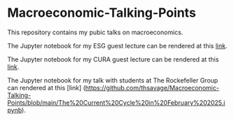 # Macroeconomic-Talking-Points
This repository contains my pubic talks on macroeconomics.

The Jupyter notebook for my ESG guest lecture can be rendered at this [link](https://nbviewer.org/github/thsavage/Macroeconomic-Talking-Points/blob/main/The%20Current%20Cycle.ipynb).

The Jupyter notebook for my CURA guest lecture can be rendered at this [link](https://nbviewer.org/github/thsavage/Macroeconomic-Talking-Points/blob/main/CURA%20Presentation.ipynb).

The Jupyter notebook for my talk with students at The Rockefeller Group can rendered at this [link]
(https://github.com/thsavage/Macroeconomic-Talking-Points/blob/main/The%20Current%20Cycle%20in%20February%202025.ipynb).
